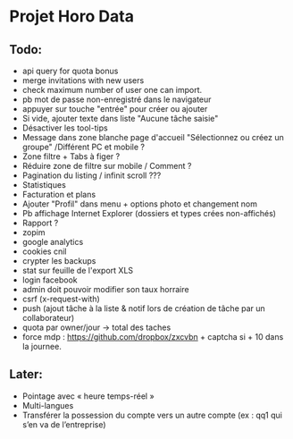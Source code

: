 # Projet Horo Data


## Todo:
* api query for quota bonus
* merge invitations with new users
* check maximum number of user one can import.
* pb mot de passe non-enregistré dans le navigateur
* appuyer sur touche "entrée" pour créer ou ajouter
* Si vide, ajouter texte dans liste "Aucune tâche saisie"
* Désactiver les tool-tips
* Message dans zone blanche page d'accueil "Sélectionnez ou créez un groupe" /Différent PC et mobile ?
* Zone filtre + Tabs à figer ?
* Réduire zone de filtre sur mobile / Comment ?
* Pagination du listing / infinit scroll ???
* Statistiques
* Facturation et plans
* Ajouter "Profil" dans menu + options photo et changement nom
* Pb affichage Internet Explorer (dossiers et types crées non-affichés)
* Rapport ?
* zopim
* google analytics
* cookies cnil
* crypter les backups
* stat sur feuille de l'export XLS
* login facebook
* admin doit pouvoir modifier son taux horraire
* csrf (x-request-with)
* push (ajout tâche à la liste & notif lors de création de tâche par un collaborateur)
* quota par owner/jour -> total des taches
* force mdp : https://github.com/dropbox/zxcvbn + captcha si + 10 dans la journee.


## Later:
* Pointage avec « heure temps-réel »
* Multi-langues
* Transférer la possession du compte vers un autre compte (ex : qq1 qui s’en va de l’entreprise)
